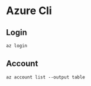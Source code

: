 # Azure Cli

## Login

```shell
az login
```

## Account

```shell
az account list --output table
```